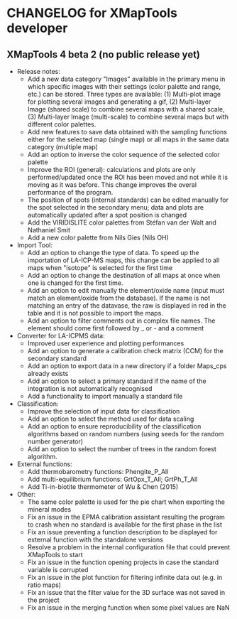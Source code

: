 # CHANGELOG for XMapTools developer

## XMapTools 4 beta 2 (no public release yet)

- Release notes:
  - Add a new data category "Images" available in the primary menu in which specific images with their settings (color palette and range, etc.) can be stored. Three types are available: (1) Multi-plot image for plotting several images and generating a gif, (2) Multi-layer Image (shared scale) to combine several maps with a shared scale, (3) Multi-layer Image (multi-scale) to combine several maps but with different color palettes.
  - Add new features to save data obtained with the sampling functions either for the selected map (single map) or all maps in the same data category (multiple map)  
  - Add an option to inverse the color sequence of the selected color palette
  - Improve the ROI (general): calculations and plots are only performed/updated once the ROI has been moved and not while it is moving as it was before. This change improves the overal performance of the program. 
  - The position of spots (internal standards) can be edited manually for the spot selected in the secondary menu; data and plots are automatically updated after a spot position is changed 
  - Add the VIRIDISLITE color palettes from Stéfan van der Walt and Nathaniel Smit
  - Add a new color palette from Nils Gies (Nils OH)
- Import Tool:
  - Add an option to change the type of data. To speed up the importation of LA-ICP-MS maps, this change can be applied to all maps when "isotope" is selected for the first time
  - Add an option to change the destination of all maps at once when one is changed for the first time.  
  - Add an option to edit manually the element/oxide name (input must match an element/oxide from the database). If the name is not matching an entry of the datavase, the raw is displayed in red in the table and it is not possible to import the maps. 
  - Add an option to filter comments out in complex file names. The element should come first followed by _ or - and a comment 
- Converter for LA-ICPMS data:
  - Improved user experience and plotting performances
  - Add an option to generate a calibration check matrix (CCM) for the secondary standard
  - Add an option to export data in a new directory if a folder Maps\_cps already exists
  - Add an option to select a primary standard if the name of the integration is not automatically recognised
  - Add a functionality to import manually a standard file 
- Classification:
  - Improve the selection of input data for classification
  - Add an option to select the method used for data scaling
  - Add an option to ensure reproducibility of the classification algorithms based on random numbers (using seeds for the random number generator)
  - Add an option to select the number of trees in the random forest algorithm.
- External functions:
  - Add thermobarometry functions: Phengite\_P\_All
  - Add multi-equilibrium functions: GrtOpx\_T\_All; GrtPh\_T\_All
  - Add Ti-in-biotite thermometer of Wu & Chen (2015)
- Other:
  - The same color palette is used for the pie chart when exporting the mineral modes
  - Fix an issue in the EPMA calibration assistant resulting the program to crash when no standard is available for the first phase in the list
  - Fix an issue preventing a function description to be displayed for external function with the standalone versions  
  - Resolve a problem in the internal configuration file that could prevent XMapTools to start 
  - Fix an issue in the function opening projects in case the standard variable is corrupted
  - Fix an issue in the plot function for filtering infinite data out (e.g. in ratio maps)
  - Fix an issue that the filter value for the 3D surface was not saved in the project
  - Fix an issue in the merging function when some pixel values are NaN 
	 
